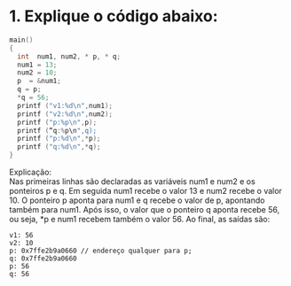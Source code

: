 # 1. Explique o código abaixo:
```c
main()
{ 
  int  num1, num2, * p, * q; 
  num1 = 13; 
  num2 = 10; 
  p  = &num1;    
  q = p;          
  *q = 56;    
  printf ("v1:%d\n",num1);
  printf ("v2:%d\n",num2);
  printf ("p:%p\n",p);
  printf (“q:%p\n",q);
  printf ("p:%d\n",*p);
  printf ("q:%d\n",*q);	
}
```
Explicação:<br>
Nas primeiras linhas são declaradas as variáveis num1 e num2 e os ponteiros p e q. Em seguida num1 recebe
o valor 13 e num2 recebe o valor 10. O ponteiro p aponta para num1 e q recebe o valor de p, apontando também para num1. Após isso,
o valor que o ponteiro q aponta recebe 56, ou seja, *p e num1 recebem também o valor 56. Ao final, as saídas são:

```
v1: 56
v2: 10
p: 0x7ffe2b9a0660 // endereço qualquer para p;
q: 0x7ffe2b9a0660
p: 56
q: 56
```
